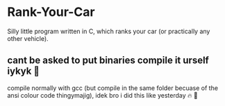 # Rank-Your-Car
Silly little program written in C, which ranks your car (or practically any other vehicle).

## cant be asked to put binaries compile it urself iykyk 🥀
compile normally with gcc (but compile in the same folder becuase of the ansi colour code thingymajig), idek bro i did this like yesterday 🔥 🥀
